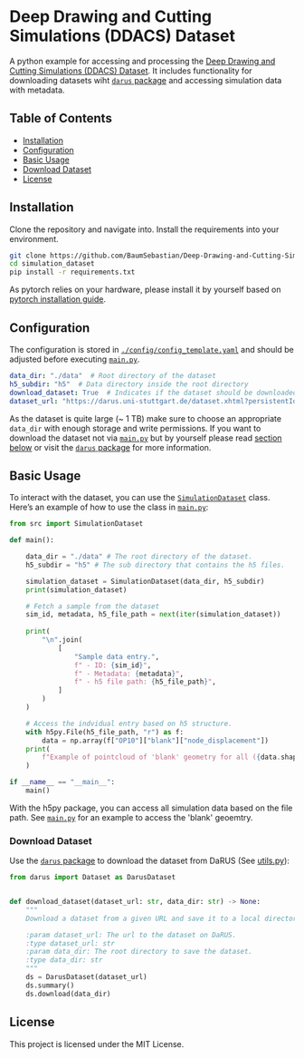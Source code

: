 # Deep Drawing and Cutting Simulations (DDACS) Dataset
A python example for accessing and processing the [Deep Drawing and Cutting Simulations (DDACS) Dataset](https://darus.uni-stuttgart.de/dataset.xhtml?persistentId=doi:10.18419/DARUS-4801).
It includes functionality for downloading datasets wiht [`darus` package](https://github.com/BaumSebastian/DaRUS-Dataset-Interaction) and accessing simulation data with metadata.

## Table of Contents
- [Installation](#installation)
- [Configuration](#configuration)
- [Basic Usage](#basic-usage)
- [Download Dataset](#download-dataset)
- [License](#license)

## Installation
Clone the repository and navigate into. Install the requirements into your environment.
```bash
git clone https://github.com/BaumSebastian/Deep-Drawing-and-Cutting-Simulations-Dataset.git simulation_dataset
cd simulation_dataset
pip install -r requirements.txt
```
As pytorch relies on your hardware, please install it by yourself based on [pytorch installation guide](https://pytorch.org/get-started/locally/).

## Configuration
The configuration is stored in [`./config/config_template.yaml`](./config/config_template.yaml) and should be adjusted before executing [`main.py`](./main.py).
```yaml
data_dir: "./data"  # Root directory of the dataset
h5_subdir: "h5"  # Data directory inside the root directory
download_dataset: True  # Indicates if the dataset should be downloaded
dataset_url: "https://darus.uni-stuttgart.de/dataset.xhtml?persistentId=doi:10.18419/DARUS-4801"  # URL of the dataset needed if download = True
```
As the dataset is quite large (~ 1 TB) make sure to choose an appropriate `data_dir` with enough storage and write permissions. If you want to download the dataset not via [`main.py`](./main.py) but by yourself please read [section below](#download-dataset) or visit the [`darus` package](https://github.com/BaumSebastian/DaRUS-Dataset-Interaction) for more information.

## Basic Usage

To interact with the dataset, you can use the [`SimulationDataset`](src/simulation_dataset.py) class. Here’s an example of how to use the class in [`main.py`](main.py):

```python
from src import SimulationDataset

def main():

    data_dir = "./data" # The root directory of the dataset.
    h5_subdir = "h5" # The sub directory that contains the h5 files.

    simulation_dataset = SimulationDataset(data_dir, h5_subdir)
    print(simulation_dataset)

    # Fetch a sample from the dataset
    sim_id, metadata, h5_file_path = next(iter(simulation_dataset))
    
    print(
        "\n".join(
            [
                "Sample data entry.",
                f" - ID: {sim_id}",
                f" - Metadata: {metadata}",
                f" - h5 file path: {h5_file_path}",
            ]
        )
    )

    # Access the indvidual entry based on h5 structure.
    with h5py.File(h5_file_path, "r") as f:
        data = np.array(f["OP10"]["blank"]["node_displacement"])
    print(
        f"Example of pointcloud of 'blank' geometry for all ({data.shape[0]}) timesteps {data.shape}"
    )

if __name__ == "__main__":
    main()
```
With the h5py package, you can access all simulation data based on the file path. See [`main.py`](./main.py) for an example to access the 'blank' geoemtry.

### Download Dataset

Use the [`darus` package](https://github.com/BaumSebastian/DaRUS-Dataset-Interaction) to download the dataset from DaRUS (See [utils.py](src/utils.py)):

```python
from darus import Dataset as DarusDataset


def download_dataset(dataset_url: str, data_dir: str) -> None:
    """
    Download a dataset from a given URL and save it to a local directory.

    :param dataset_url: The url to the dataset on DaRUS.
    :type dataset_url: str
    :param data_dir: The root directory to save the dataset.
    :type data_dir: str
    """
    ds = DarusDataset(dataset_url)
    ds.summary()
    ds.download(data_dir)
```

## License

This project is licensed under the MIT License.
